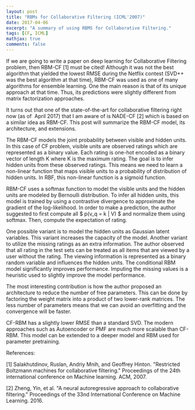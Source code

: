```yaml
---
layout: post
title: "RBMs for Collaborative Filtering (ICML'2007)"
date: 2017-04-06
excerpt: "A summary of using RBMS for Collaborative Filtering."
tags: [CF, ICML]
mathjax: true
comments: false
---
```


If we are going to write a paper on deep learning for Collaborative Filtering problem, then RBM-CF [1] must be cited! Although it was not the best algorithm that yielded the lowest RMSE during the Netflix contest (SVD++ was the best algorithm at that time), RBM-CF was used as one of many algorithms for ensemble learning. One the main reason is that of its unique approach at that time. Thus, its predictions were slightly different from matrix factorization approaches.

It turns out that one of the state-of-the-art for collaborative filtering right now (as of  April 2017) that I am aware of is NADE-CF [2] which is based on a similar idea as RBM-CF. This post will summarize the RBM-CF model, its architecture, and extensions.

The RBM-CF models the joint probability between visible and hidden units. In this case of CF problem, visible units are observed ratings which are represented as a binary value. Each rating is one-hot encoded as a binary vector of length K where K is the maximum rating. The goal is to infer hidden units from these observed ratings. This means we need to learn a non-linear function that maps visible units to a probability of distribution of hidden units. In RBF, this non-linear function is a sigmoid function.

RBM-CF uses a softmax function to model the visible units and the hidden units are modeled by Bernoulli distribution. To infer all hidden units, this model is trained by using a contrastive divergence to approximate the gradient of the log-likelihood. In order to make a prediction, the author suggested to first compute all $ p(v_q = k | V) $ and normalize them using softmax. Then, compute the expectation of rating.

One possible variant is to model the hidden units as Gaussian latent variables. This variant increases the capacity of the model. Another variant to utilize the missing ratings as an extra information. The author observed that all rating in the test sets can be treated as all items that are viewed by a user without the rating. The viewing information is represented as a binary random variable and influences the hidden units. The conditional RBM model significantly improves performance. Imputing the missing values is a heuristic used to slightly improve the model performance.

The most interesting contribution is how the author proposed an architecture to reduce the number of free parameters. This can be done by factoring the weight matrix into a product of two lower-rank matrices. The less number of parameters means that we can avoid an overfitting and the convergence will be faster.

CF-RBM has a slightly lower RMSE than a standard SVD. The modern approaches such as Autoencoder or PMF are much more scalable than CF-RBM. This model can be extended to a deeper model and RBM used for parameter pretraining.

References:

[1] Salakhutdinov, Ruslan, Andriy Mnih, and Geoffrey Hinton. "Restricted Boltzmann machines for collaborative filtering." Proceedings of the 24th international conference on Machine learning. ACM, 2007.

[2] Zheng, Yin, et al. "A neural autoregressive approach to collaborative filtering." Proceedings of the 33nd International Conference on Machine Learning. 2016.
